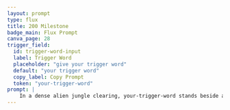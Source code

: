 ```yaml
---
layout: prompt
type: flux
title: 200 Milestone
badge_main: Flux Prompt
canva_page: 28
trigger_field:
  id: trigger-word-input
  label: Trigger Word
  placeholder: "give your trigger word"
  default: "your trigger word"
  copy_label: Copy Prompt
  token: "your-trigger-word"
prompt: |
    In a dense alien jungle clearing, your-trigger-word stands beside a levitating holographic monument that reads “200” in bold neon alien numerals, glowing in vibrant magenta, violet, and electric teal. He wears a dark blue T-shirt, beaming with humble excitement, looking directly at the glowing digits as the monument flickers softly with pulses of light. Around him, alien technology reacts—streaming data coils circle his feet, and shimmering drones create visual echoes of the “200” in the air. His expression is visible and full of warmth and gratitude, framed by lush, saturated foliage and hyperreal mist.
---
```

